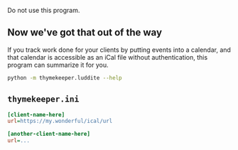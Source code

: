 Do not use this program.

## Now we've got that out of the way

If you track work done for your clients by putting events into a calendar, and
that calendar is accessible as an iCal file without authentication, this program can summarize it for you.


```bash
python -m thymekeeper.luddite --help
```

## `thymekeeper.ini`

```ini
[client-name-here]
url=https://my.wonderful/ical/url

[another-client-name-here]
url=...
```

